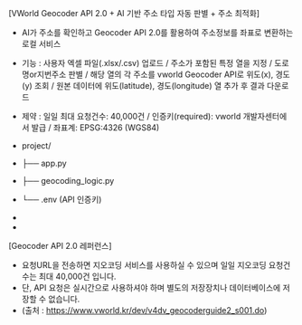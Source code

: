 [VWorld Geocoder API 2.0 + AI 기반 주소 타입 자동 판별 + 주소 최적화]
- AI가 주소를 확인하고 Geocoder API 2.0를 활용하여 주소정보를 좌표로 변환하는 로컬 서비스
- 기능 : 사용자 엑셀 파일(.xlsx/.csv) 업로드 / 주소가 포함된 특정 열을 지정 / 도로명or지번주소 판별 / 해당 열의 각 주소를 vworld Geocoder API로 위도(x), 경도(y) 조회 / 원본 데이터에 위도(latitude), 경도(longitude) 열 추가 후 결과 다운로드
- 제약 : 일일 최대 요청건수: 40,000건 / 인증키(required): vworld 개발자센터에서 발급 / 좌표계: EPSG:4326 (WGS84)

- project/
- ├── app.py
- ├── geocoding_logic.py
- └── .env (API 인증키)
-
-
[Geocoder API 2.0 레퍼런스]
- 요청URL을 전송하면 지오코딩 서비스를 사용하실 수 있으며 일일 지오코딩 요청건수는 최대 40,000건 입니다.
- 단, API 요청은 실시간으로 사용하셔야 하며 별도의 저장장치나 데이터베이스에 저장할 수 없습니다.
- (출처 : https://www.vworld.kr/dev/v4dv_geocoderguide2_s001.do)
